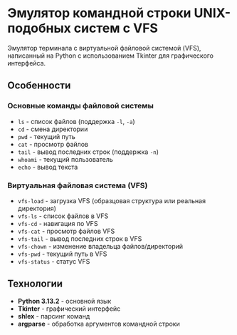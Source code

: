 # Эмулятор командной строки UNIX-подобных систем с VFS

Эмулятор терминала с виртуальной файловой системой (VFS), написанный на Python с использованием Tkinter для графического интерфейса.

## Особенности

### Основные команды файловой системы
- `ls` - список файлов (поддержка `-l`, `-a`)
- `cd` - смена директории  
- `pwd` - текущий путь
- `cat` - просмотр файлов
- `tail` - вывод последних строк (поддержка `-n`)
- `whoami` - текущий пользователь
- `echo` - вывод текста

### Виртуальная файловая система (VFS)
- `vfs-load` - загрузка VFS (образцовая структура или реальная директория)
- `vfs-ls` - список файлов в VFS
- `vfs-cd` - навигация по VFS
- `vfs-cat` - просмотр файлов VFS
- `vfs-tail` - вывод последних строк в VFS
- `vfs-chown` - изменение владельца файлов/директорий
- `vfs-pwd` - текущий путь в VFS
- `vfs-status` - статус VFS

## Технологии

- **Python 3.13.2** - основной язык
- **Tkinter** - графический интерфейс
- **shlex** - парсинг команд
- **argparse** - обработка аргументов командной строки
